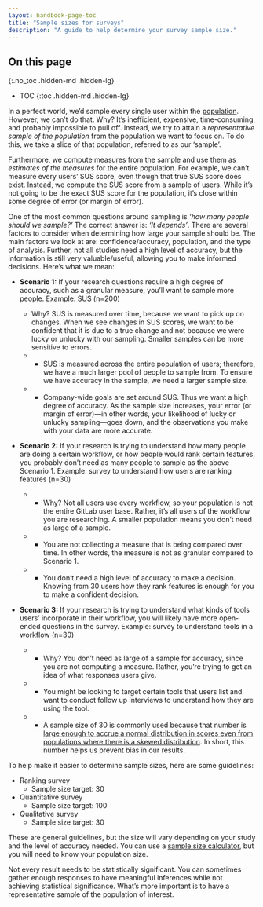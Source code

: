 ```yaml
---
layout: handbook-page-toc
title: "Sample sizes for surveys"
description: "A guide to help determine your survey sample size."
---
```


## On this page
{:.no_toc .hidden-md .hidden-lg}

- TOC
{:toc .hidden-md .hidden-lg}

In a perfect world, we’d sample every single user within the [population](https://statsandr.com/blog/what-is-the-difference-between-population-and-sample/).  However, we can’t do that. Why? It’s inefficient, expensive, time-consuming, and probably impossible to pull off.  Instead, we try to attain a _representative sample of the population_ from the population we want to focus on. To do this, we take a slice of that population, referred to as our ‘sample’. 

Furthermore, we compute measures from the sample and use them as _estimates of the measures_ for the entire population. For example, we can’t measure every users’ SUS score, even though that true SUS score does exist. Instead, we compute the SUS score from a sample of users. While it’s not going to be the exact SUS score for the population, it’s close within some degree of error (or margin of error). 

One of the most common questions around sampling is _‘how many people should we sample?’_  The correct answer is: _‘It depends’_. There are several factors to consider when determining how large your sample should be. The main factors we look at are: confidence/accuracy, population, and the type of analysis. Further, not all studies need a high level of accuracy, but the information is still very valuable/useful, allowing you to make informed decisions. Here’s what we mean:

- **Scenario 1:** If your research questions require a high degree of accuracy, such as a granular measure, you’ll want to sample more people. Example: SUS (n=200)
     - Why? SUS is measured over time, because we want to pick up on changes. When we see changes in SUS scores, we want to be confident that it is due to a true change and not because we were lucky or unlucky with our sampling. Smaller samples can be more sensitive to errors.
     - - SUS is measured across the entire population of users; therefore, we have a much larger pool of people to sample from. To ensure we have accuracy in the sample, we need a larger sample size. 
     - - Company-wide goals are set around SUS. Thus we want a high degree of accuracy. As the sample size increases, your error (or margin of error)—in other words, your likelihood of lucky or unlucky sampling—goes down, and the observations you make with your data are more accurate. 

- **Scenario 2:** If your research is trying to understand how many people are doing a certain workflow, or how people would rank certain features, you probably don’t need as many people to sample as the above Scenario 1. Example: survey to understand how users are ranking features (n=30)
     - - Why? Not all users use every workflow, so your population is not the entire GitLab user base. Rather, it’s all users of the workflow you are researching. A smaller population means you don’t need as large of a sample. 
     - - You are not collecting a measure that is being compared over time. In other words, the measure is not as granular compared to Scenario 1. 
     - - You don’t need a high level of accuracy to make a decision. Knowing from 30 users how they rank features is enough for you to make a confident decision. 

- **Scenario 3:** If your research is trying to understand what kinds of tools users’ incorporate in their workflow, you will likely have more open-ended questions in the survey. Example: survey to understand tools in a workflow (n=30)
     - - Why?  You don’t need as large of a sample for accuracy, since you are not computing a measure. Rather, you’re trying to get an idea of what responses users give. 
     - - You might be looking to target certain tools that users list and want to conduct follow up interviews to understand how they are using the tool. 
     - - A sample size of 30 is commonly used because that number is [large enough to accrue a normal distribution in scores even from populations where there is a skewed distribution](https://www.ncbi.nlm.nih.gov/pmc/articles/PMC5370305/). In short, this number helps us prevent bias in our results. 

To help make it easier to determine sample sizes, here are some guidelines:

- Ranking survey
     - Sample size target: 30
- Quantitative survey
     - Sample size target: 100
- Qualitative survey
     - Sample size target: 30

These are general guidelines, but the size will vary depending on your study and the  level of accuracy needed. You can use a [sample size calculator](https://www.qualtrics.com/blog/calculating-sample-size/), but you will need to know your population size. 

Not every result needs to be statistically significant. You can sometimes gather enough responses to have meaningful inferences while not achieving statistical significance. What’s more important is to have a representative sample of the population of interest. 
